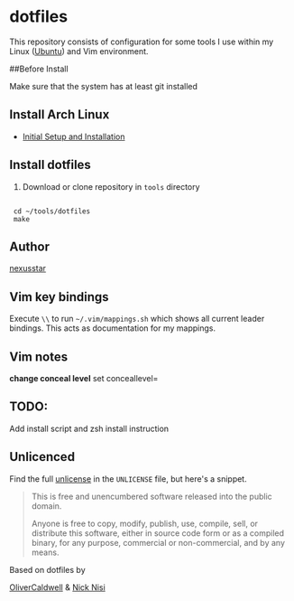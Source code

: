 # dotfiles

This repository consists of configuration for some tools I use within my Linux ([Ubuntu][]) and Vim environment.

##Before Install

Make sure that the system has at least git installed

## Install Arch Linux

+ [Initial Setup and Installation][]

## Install dotfiles

1. Download or clone repository in `tools` directory

```

 cd ~/tools/dotfiles
 make

```


## Author

[nexusstar][]


## Vim key bindings

Execute `\\` to run `~/.vim/mappings.sh` which shows all current leader bindings. This acts as documentation for my mappings.

## Vim notes
  __change conceal level__
  set conceallevel=

## TODO:

Add install script and zsh install instruction

## Unlicenced

Find the full [unlicense][] in the `UNLICENSE` file, but here's a snippet.

>This is free and unencumbered software released into the public domain.
>
>Anyone is free to copy, modify, publish, use, compile, sell, or distribute this software, either in source code form or as a compiled binary, for any purpose, commercial or non-commercial, and by any means.

  Based on dotfiles by

  [OliverCaldwell][] & [Nick Nisi][]

[nexusstar]: https://github.com/nexusstar/dotfiles
[OliverCaldwell]: https://github.com/Olical/dotfiles
[Nick Nisi]: https://github.com/nicknisi/dotfiles
[the unlicence]: http://unlicense.org/
[vim-plug]: https://github.com/junegunn/vim-plug
[YouCompleteMe]:https://github.com/Valloric/YouCompleteMe
[vim-syntax-expand]:https://github.com/Wolfy87/vim-syntax-expand
[unlicense]:UNLICENSE
[Ubuntu]: http://www.ubuntu.com/
[arch install instruction]: https://hackpad.com/Install-Arch-Linux-Cfu1IavJ6T3
[Initial Setup and Installation]: documentation/InstallArchLinux.md
